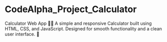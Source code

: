 # CodeAlpha_Project_Calculator
Calculator Web App 🧮✨  A simple and responsive Calculator built using HTML, CSS, and JavaScript. Designed for smooth functionality and a clean user interface. 🚀
